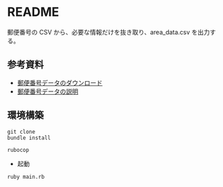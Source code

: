# README

郵便番号の CSV から、必要な情報だけを抜き取り、area_data.csv を出力する。

## 参考資料

- [郵便番号データのダウンロード](http://zipcloud.ibsnet.co.jp/)
- [郵便番号データの説明](https://www.post.japanpost.jp/zipcode/dl/readme.html)

## 環境構築

```shell
git clone
bundle install

rubocop
```

- 起動

```shell
ruby main.rb
```
